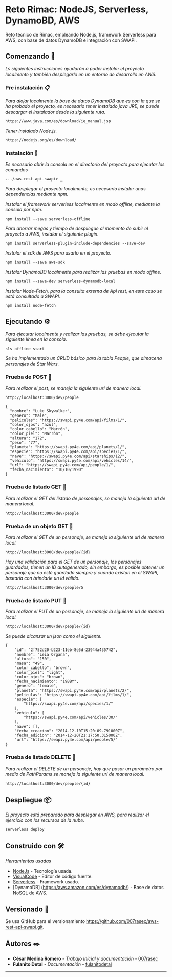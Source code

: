 # Reto Rimac: NodeJS, Serverless, DynamoBD, AWS

Reto técnico de Rimac, empleando Node.js, framework Serverless para AWS, con base de datos DynamoDB e integración con SWAPI.

## Comenzando 🚀

_Ls siguientes instrucciones ayudarán a poder instalar el proyecto localmente y también desplegarlo en un entorno de desarrollo en AWS._

### Pre instalación 📋 

_Para alojar localmente la base de datos DynamoDB que es con la que se ha probado el proyecto, es necesario tener instalado java JRE, se puede descargar el instalador desde la siguiente ruta._

```
https://www.java.com/es/download/ie_manual.jsp
```

_Tener instalado Node.js._

```
https://nodejs.org/es/download/
```


### Instalación 🔧 

_Es necesario abrir la consola en el directorio del proyecto para ejecutar los comandos_

```
.../aws-rest-api-swapi> _
```

_Para desplegar el proyecto localmente, es necesario instalar unas dependencias mediante npm._

_Instalar el framework serverless localmente en modo offline, mediante la consola por npm._

```
npm install --save serverless-offline
```

_Para ahorrar megas y tiempo de despliegue al momento de subir el proyecto a AWS, instalar el siguiente plugin._

```
npm install serverless-plugin-include-dependencies --save-dev
```

_Instalar el sdk de AWS para usarlo en el proyecto._

```
npm install --save aws-sdk
```

_Instalar DynamoBD localmente para realizar las pruebas en modo offline._

```
npm install --save-dev serverless-dynamodb-local
```

_Instalar Node-Fetch, para la consulta externa de Api rest, en este caso se está consultado a SWAPI._

```
npm install node-fetch
```

## Ejecutando ⚙️

_Para ejecutar localmente y realizar las pruebas, se debe ejecutar la siguiente línea en la consola._

```
sls offline start
```

_Se ha implementado un CRUD básico para la tabla Peaple, que almacena personajes de Star Wars._

### Prueba de POST 🔩

_Para realizar el post, se maneja la siguiente url de manera local._

```
http://localhost:3000/dev/people
```

```
{
  "nombre": "Luke Skywalker",
  "genero": "Male",
  "peliculas": "https://swapi.py4e.com/api/films/1/",
  "color_ojos": "azul",
  "color_cabello": "Marrón",
  "color_piel": "Marrón",
  "altura": "172",
  "peso": "77",
  "planeta": "https://swapi.py4e.com/api/planets/1/",
  "especie": "https://swapi.py4e.com/api/species/1/",
  "nave": "https://swapi.py4e.com/api/starships/12/",
  "vehiculo": "https://swapi.py4e.com/api/vehicles/14/",
  "url": "https://swapi.py4e.com/api/people/1/",
  "fecha_nacimiento": "10/10/1990"
}
```

### Prueba de listado GET 🔩

_Para realizar el GET del listado de personajes, se maneja la siguiente url de manera local._

```
http://localhost:3000/dev/people
```

### Prueba de un objeto GET 🔩

_Para realizar el GET de un personaje, se maneja la siguiente url de manera local._

```
http://localhost:3000/dev/people/{id}
```

_Hay una validación para el GET de un personaje, los personajes guardados, tienen un ID autogenerado, sin embargo, es posible obtener un personaje que no esté guardado siempre y cuando existan en el SWAPI, bastaría con brindarle un id válido._

```
http://localhost:3000/dev/people/5
```

### Prueba de listado PUT 🔩

_Para realizar el PUT de un personaje, se maneja la siguiente url de manera local._

```
http://localhost:3000/dev/people/{id}
```

_Se puede alcanzar un json como el siguiente._

```
{
	"id": "2f752d20-b223-11eb-8e5d-23944a435742",
    "nombre": "Leia Organa",
    "altura": "150",
    "masa": "49",
    "color_cabello": "brown",
    "color_piel": "light",
    "color_ojos": "brown",
    "fecha_nacimiento": "19BBY",
    "genero": "female",
    "planeta": "https://swapi.py4e.com/api/planets/2/",
    "peliculas": "https://swapi.py4e.com/api/films/1/",
    "especie": [
        "https://swapi.py4e.com/api/species/1/"
    ],
    "vehiculo": [
        "https://swapi.py4e.com/api/vehicles/30/"
    ],
    "nave": [],
    "fecha_creacion": "2014-12-10T15:20:09.791000Z",
    "fecha_edicion": "2014-12-20T21:17:50.315000Z",
    "url": "https://swapi.py4e.com/api/people/5/"
}
```

### Prueba de listado DELETE 🔩

_Para realizar el DELETE de un personaje, hay que pasar un parámetro por medio de PathParams se maneja la siguiente url de manera local._

```
http://localhost:3000/dev/people/{id}
```

## Despliegue 📦

_El proyecto está preparado para desplegar en AWS, para realizar el ejercicio con los recursos de la nube._

```
serverless deploy
```

## Construido con 🛠️

_Herramientas usadas_

* [NodeJs](https://nodejs.org/es/download/) - Tecnología usada.
* [VisualCode](https://code.visualstudio.com/download) - Editor de código fuente.
* [Serverless](https://rometools.github.io/rome/) - Framework usado.
* [DynamoDB] (https://aws.amazon.com/es/dynamodb/) - Base de datos NoSQL de AWS.


## Versionado 📌

Se usa GitHub para el versionamiento https://github.com/007rasec/aws-rest-api-swapi.git.


## Autores ✒️

* **César Medina Romero** - *Trabajo Inicial y documentación* - [007rasec](https://github.com/007rasec)
* **Fulanito Detal** - *Documentación* - [fulanitodetal](#fulanito-de-tal)

---